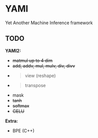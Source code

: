 # YAMI
Yet Another Machine Inference framework

## TODO
**YAMI2:**
- ~~matmul up to 4 dim~~
- ~~add, addv, mul, mulv, div, divv~~
- >view (reshape)
- >transpose
- mask
- ~~tanh~~
- ~~softmax~~
- ~~GELU~~

**Extra:**
- BPE (C++)
